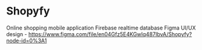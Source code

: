 # Shopyfy
Online shopping mobile application
Firebase realtime database
Figma UI/UX design - https://www.figma.com/file/en04Gfz5E4KGwIq487IbvA/Shopyfy?node-id=0%3A1
